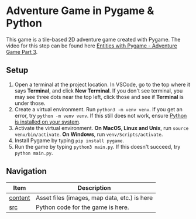 # Adventure Game in Pygame & Python

This game is a tile-based 2D adventure game created with Pygame. The video for this step can be found here [Entities with Pygame - Adventure Game Part 3](https://youtu.be/zRKDARu3HWY).


## Setup

1. Open a terminal at the project location. In VSCode, go to the top where it says **Terminal**, and click **New Terminal**. If you don't see terminal, you may see three dots near the top left, click those and see if **Terminal** is under those.
2. Create a virtual environment. Run `python3 -m venv venv`. If you get an error, try `python -m venv venv`. If this still does not work, ensure [Python is installed on your system](https://www.python.org/downloads/). 
3. Activate the virtual environment. **On MacOS, Linux and Unix**, run `source venv/bin/activate`. **On Windows**, run `venv/Scripts/activate`.
4. Install Pygame by typing `pip install pygame`.
5. Run the game by typing `python3 main.py`. If this doesn't succeed, try `python main.py`.

## Navigation

|         Item         |  Description  |
|----------------------|---------------|
| [content](./content) | Asset files (images, map data, etc.) is here |
| [src](./src)         | Python code for the game is here. |
